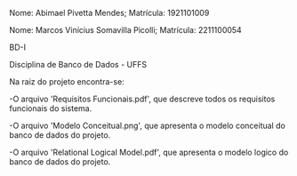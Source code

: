Nome: Abimael Pivetta Mendes; Matrícula: 1921101009

Nome: Marcos Vinícius Somavilla Picolli; Matrícula: 2211100054

BD-I

Disciplina de Banco de Dados - UFFS

Na raiz do projeto encontra-se:

-O arquivo 'Requisitos Funcionais.pdf', que descreve todos os requisitos funcionais do sistema.

-O arquivo 'Modelo Conceitual.png', que apresenta o modelo conceitual do banco de dados do projeto.

-O arquivo 'Relational Logical Model.pdf', que apresenta o modelo logico do banco de dados do projeto.
 
